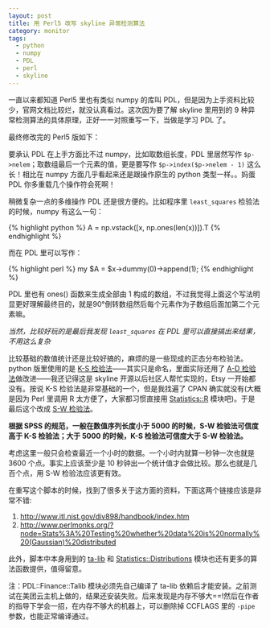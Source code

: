 ```yaml
---
layout: post
title: 用 Perl5 改写 skyline 异常检测算法
category: monitor
tags:
  - python
  - numpy
  - PDL
  - perl
  - skyline
---
```


一直以来都知道 Perl5 里也有类似 numpy 的库叫 PDL，但是因为上手资料比较少，官网文档比较烂，就没认真看过。这次因为要了解 skyline 里用到的 9 种异常检测算法的具体原理，正好一一对照重写一下，当做是学习 PDL 了。

最终修改完的 Perl5 版如下：

<script src="https://gist.github.com/chenryn/43315b6c7ddaf9c39aab.js"></script>

要承认 PDL 在上手方面比不过 numpy，比如取数组长度，PDL 里居然写作 `$p->nelem`；取数组最后一个元素的值，更是要写作 `$p->index($p->nelem - 1)` 这么长！相比在 numpy 方面几乎看起来还是跟操作原生的 python 类型一样。。妈蛋 PDL 你多重载几个操作符会死啊！

稍微复杂一点的多维操作 PDL 还是很方便的。比如程序里 `least_squares` 检验法的时候，numpy 有这么一句：

{% highlight python %}
    A = np.vstack([x, np.ones(len(x))]).T
{% endhighlight %}

而在 PDL 里可以写作：

{% highlight perl %}
    my $A = $x->dummy(0)->append(1);
{% endhighlight %}

PDL 里也有 ones() 函数来生成全部由 1 构成的数组，不过我觉得上面这个写法明显更好理解最终目的，就是90°倒转数组然后每个元素作为子数组后面加第二个元素嘛。

*当然，比较好玩的是最后我发现 `least_squares` 在 PDL 里可以直接搞出来结果，不用这么复杂*

比较基础的数值统计还是比较好搞的，麻烦的是一些现成的正态分布检验法。python 版里使用的是 [K-S 检验法](http://en.wikipedia.org/wiki/Kolmogorov-Smirnov_test)——其实只是命名，里面实际还用了 [A-D 检验法](http://en.wikipedia.org/wiki/Anderson%E2%80%93Darling_test)做改进——我还记得这是 skyline 开源以后社区人帮忙实现的，Etsy 一开始都没有。按说 K-S 检验法是非常基础的一个，但是我找遍了 CPAN 确实就没有(大概是因为 Perl 里调用 R 太方便了，大家都习惯直接用 [Statistics::R](https:://metacpan.org/pod/Statistics::R) 模块吧)。于是最后这个改成 [S-W 检验法](http://en.wikipedia.org/wiki/Shapiro%E2%80%93Wilk_test)。

**根据 SPSS 的规范，一般在数值序列长度小于 5000 的时候，S-W 检验法可信度高于 K-S 检验法；大于 5000 的时候，K-S 检验法可信度大于 S-W 检验法。**

考虑这里一般只会检查最近一个小时的数据。一个小时内就算一秒钟一次也就是 3600 个点。事实上应该至少是 10 秒钟出一个统计值才会做比较。那么也就是几百个点，用 S-W 检验法应该更有效。

在重写这个脚本的时候，找到了很多关于这方面的资料，下面这两个链接应该是非常不错:

1. <http://www.itl.nist.gov/div898/handbook/index.htm>
2. <http://www.perlmonks.org/?node=Stats%3A%20Testing%20whether%20data%20is%20normally%20(Gaussian)%20distributed>

此外，脚本中本身用到的 [ta-lib](http://www.ta-lib.org) 和 [Statistics::Distributions](https:://metacpan.org/pod/Statistics::Distributions) 模块也还有更多的算法函数提供，值得留意。

注：PDL::Finance::Talib 模块必须先自己编译了 ta-lib 依赖后才能安装。之前测试在美团云主机上做的，结果还安装失败。后来发现是内存不够大==!然后在作者的指导下学会一招，在内存不够大的机器上，可以删除掉 CCFLAGS 里的 `-pipe` 参数，也能正常编译通过。
